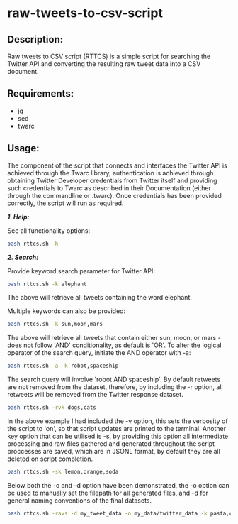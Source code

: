 # raw-tweets-to-csv-script

## Description:

Raw tweets to CSV script (RTTCS) is a simple script for searching the Twitter API and converting the resulting raw tweet data into a CSV document.

## Requirements:

- jq
- sed
- twarc

## Usage:

The component of the script that connects and interfaces the Twitter API is achieved through the Twarc library, authentication is achieved through obtaining Twitter Developer credentials from Twitter itself and providing such credentials to Twarc as described in their Documentation (either through the commandline or .twarc). Once credentials has been provided correctly, the script will run as required.

***1. Help:***

See all functionality options:

```sh
bash rttcs.sh -h
```

***2. Search:***

Provide keyword search parameter for Twitter API:

```sh
bash rttcs.sh -k elephant
```

The above will retrieve all tweets containing the word elephant.

Multiple keywords can also be provided:

```sh
bash rttcs.sh -k sun,moon,mars
```

The above will retrieve all tweets that contain either sun, moon, or mars - does not follow 'AND' conditionality, as default is 'OR'. To alter the logical operator of the search query, initiate the AND operator with -a:

```sh
bash rttcs.sh -a -k robot,spaceship
```

The search query will involve 'robot AND spaceship'. By default retweets are not removed from the dataset, therefore, by including the -r option, all retweets will be removed from the Twitter response dataset.

```sh
bash rttcs.sh -rvk dogs,cats
```

In the above example I had included the -v option, this sets the verbosity of the script to 'on', so that script updates are printed to the terminal. Another key option that can be utilised is -s, by providing this option all intermediate processing and raw files gathered and generated throughout the script proccesses are saved, which are in JSONL format, by default they are all deleted on script completion.

```sh
bash rttcs.sh -sk lemon,orange,soda
```

Below both the -o and -d option have been demonstrated, the -o option can be used to manually set the filepath for all generated files, and -d for general naming conventions of the final datasets.

```sh
bash rttcs.sh -ravs -d my_tweet_data -o my_data/twitter_data -k pasta,cheese,tomato
```